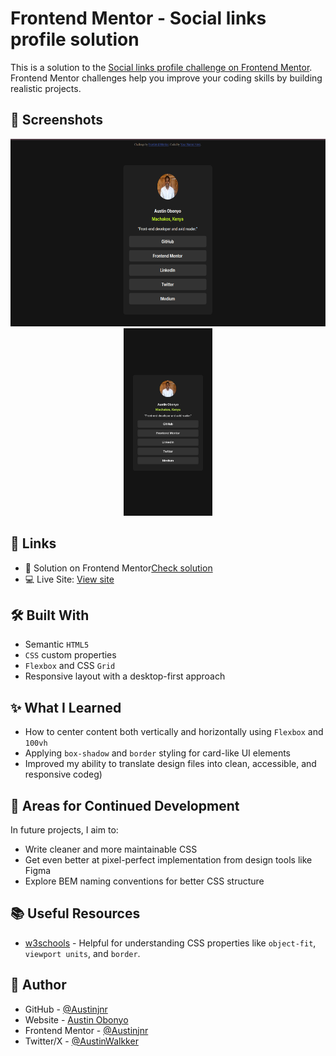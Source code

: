# Frontend Mentor - Social links profile solution

This is a solution to the [Social links profile challenge on Frontend Mentor](https://www.frontendmentor.io/challenges/social-links-profile-UG32l9m6dQ). Frontend Mentor challenges help you improve your coding skills by building realistic projects. 

## 📸 Screenshots

<p align="center">
  <img src="./assets/images/desktop-screenshot.png" alt="Desktop Screenshot" height="300px" style="margin-right: 10px;" />
  <img src="./assets/images/mobile-screenshot.png" alt="Mobile Screenshot" height="300px" />
</p>

## 🔗 Links

- 🧠 Solution on Frontend Mentor[Check solution](https://www.frontendmentor.io/solutions/social-links-profile-xt1psGUJ5O)
- 💻 Live Site: [View site](https://social-links-nine-flame.vercel.app/)

## 🛠️ Built With

- Semantic `HTML5`
- `CSS` custom properties
- `Flexbox` and CSS `Grid`
- Responsive layout with a desktop-first approach

## ✨ What I Learned

- How to center content both vertically and horizontally using `Flexbox` and `100vh`
- Applying `box-shadow` and `border` styling for card-like UI elements
- Improved my ability to translate design files into clean, accessible, and responsive codeg)

## 🚀 Areas for Continued Development

In future projects, I aim to:

- Write cleaner and more maintainable CSS
- Get even better at pixel-perfect implementation from design tools like Figma
- Explore BEM naming conventions for better CSS structure

## 📚 Useful Resources

- [w3schools](https://www.w3schools.com/cssref/index.php) - Helpful for understanding CSS properties like `object-fit`, `viewport units`, and `border`.

## 👤 Author

- GitHub - [@Austinjnr](https://github.com/Austinjnr)
- Website - [Austin Obonyo](https://austinobonyo.vercel.app/)
- Frontend Mentor - [@Austinjnr](https://www.frontendmentor.io/profile/Austinjnr)
- Twitter/X - [@AustinWalkker](https://x.com/AustinWalkker)